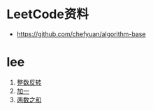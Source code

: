 # LeetCode资料
- https://github.com/chefyuan/algorithm-base


# lee


1. [整数反转](./reverse-integer.md)
2. [加一](./plus-one.md)
3. [两数之和](./two-sum.md)





